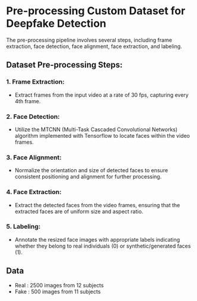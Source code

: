 # Pre-processing Custom Dataset for Deepfake Detection

The pre-processing pipeline involves several steps, including frame extraction, face detection, face alignment, face extraction, and labeling.

## Dataset Pre-processing Steps:

### 1. Frame Extraction:

- Extract frames from the input video at a rate of 30 fps, capturing every 4th frame.

### 2. Face Detection:

- Utilize the MTCNN (Multi-Task Cascaded Convolutional Networks) algorithm implemented with Tensorflow to locate faces within the video frames.

### 3. Face Alignment:

- Normalize the orientation and size of detected faces to ensure consistent positioning and alignment for further processing.

### 4. Face Extraction:

- Extract the detected faces from the video frames, ensuring that the extracted faces are of uniform size and aspect ratio.

### 5. Labeling:

- Annotate the resized face images with appropriate labels indicating whether they belong to real individuals (0) or synthetic/generated faces (1).

## Data

- Real : 2500 images from 12 subjects
- Fake : 500 images from 11 subjects
